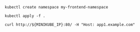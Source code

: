 `kubectl create namespace my-frontend-namespace`

`kubectl apply -f .`

`curl http://${MINIKUBE_IP}:80/ -H "Host: app1.example.com"`